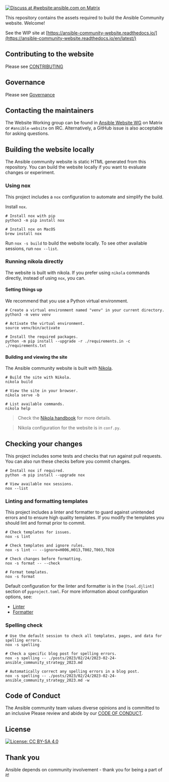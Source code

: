 [![Discuss at #website:ansible.com on Matrix](https://img.shields.io/matrix/website:ansible.com.svg?server_fqdn=ansible-accounts.ems.host&label=Discuss%20at%20%23website:ansible.com&logo=matrix)](https://matrix.to/#/#website:ansible.com)

This repository contains the assets required to build the Ansible Community website. Welcome!

See the WIP site at [https://ansible-community-website.readthedocs.io/](https://ansible-community-website.readthedocs.io/en/latest/)

## Contributing to the website

Please see [CONTRIBUTING](CONTRIBUTING.md)

## Governance

Please see [Governance](CONTRIBUTING.md#Governance)

## Contacting the maintainers

The Website Working group can be found in [Ansible Website WG](https://matrix.to/#/#website:ansible.com) on Matrix
or ``#ansible-website`` on IRC. Alternatively, a GitHub issue is also acceptable for asking
questions.

## Building the website locally

The Ansible community website is static HTML generated from this repository.
You can build the website locally if you want to evaluate changes or experiment.

### Using nox

This project includes a ``nox`` configuration to automate and simplify the build.

Install ``nox``.

    # Install nox with pip
    python3 -m pip install nox

    # Install nox on MacOS
    brew install nox

Run ``nox -s build`` to build the website locally.
To see other available sessions, run ``nox --list``.

### Running nikola directly

The website is built with nikola.
If you prefer using ``nikola`` commands directly, instead of using ``nox``, you can.

#### Setting things up

We recommend that you use a Python virtual environment.

    # Create a virtual environment named "venv" in your current directory.
    python3 -m venv venv

    # Activate the virtual environment.
    source venv/bin/activate

    # Install the required packages.
    python -m pip install --upgrade -r ./requirements.in -c ./requirements.txt

#### Building and viewing the site

The Ansible community website is built with [Nikola](https://getnikola.com/).

    # Build the site with Nikola.
    nikola build

    # View the site in your browser.
    nikola serve -b

    # List available commands.
    nikola help

> Check the [Nikola handbook](https://getnikola.com/handbook.html) for more details.

> Nikola configuration for the website is in ``conf.py``.

## Checking your changes

This project includes some tests and checks that run against pull requests.
You can also run these checks before you commit changes.

    # Install nox if required.
    python -m pip install --upgrade nox

    # View available nox sessions.
    nox --list

### Linting and formatting templates

This project includes a linter and formatter to guard against unintended errors and to ensure high quality templates.
If you modify the templates you should lint and format prior to commit.

    # Check templates for issues.
    nox -s lint

    # Check templates and ignore rules.
    nox -s lint -- --ignore=H006,H013,T002,T003,T028

    # Check changes before formatting.
    nox -s format -- --check

    # Format templates.
    nox -s format

Default configuration for the linter and formatter is in the ``[tool.djlint]`` section of ``pyproject.toml``.
For more information about configuration options, see:

- [Linter](https://www.djlint.com/docs/linter/)
- [Formatter](https://www.djlint.com/docs/formatter/)

### Spelling check

    # Use the default session to check all templates, pages, and data for spelling errors.
    nox -s spelling

    # Check a specific blog post for spelling errors.
    nox -s spelling -- ./posts/2023/02/24/2023-02-24-ansible_community_strategy_2023.md

    # Automatically correct any spelling errors in a blog post.
    nox -s spelling -- ./posts/2023/02/24/2023-02-24-ansible_community_strategy_2023.md -w

## Code of Conduct

The Ansible community team values diverse opinions and is committed to an inclusive
Please review and abide by our [CODE OF CONDUCT](CODE_OF_CONDUCT.md).

## License

[![License: CC BY-SA 4.0](https://licensebuttons.net/l/by-sa/4.0/80x15.png)](https://creativecommons.org/licenses/by-sa/4.0/)

## Thank you

Ansible depends on community involvement - thank you for being a part of it!
